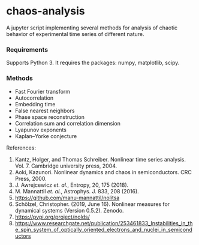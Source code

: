 # chaos-analysis

A jupyter script implementing several methods for analysis of chaotic behavior of experimental time series of different nature.

### Requirements
Supports Python 3. It requires the packages: numpy, matplotlib, scipy.

### Methods

- Fast Fourier transform
- Autocorrelation
- Embedding time
- False nearest neighbors
- Phase space reconstruction
- Correlation sum and correlation dimension
- Lyapunov exponents
- Kaplan–Yorke conjecture


References:
1. Kantz, Holger, and Thomas Schreiber. Nonlinear time series analysis. Vol. 7. Cambridge university press, 2004.
2. Aoki, Kazunori. Nonlinear dynamics and chaos in semiconductors. CRC Press, 2000.
3. J. Awrejcewicz *et. al.*, Entropy, 20, 175 (2018).
4. M. Mannattil *et. al.*, Astrophys. J. 833, 208 (2016).
5. https://github.com/manu-mannattil/nolitsa
6. Schölzel, Christopher. (2019, June 16). Nonlinear measures for dynamical systems (Version 0.5.2). Zenodo.
7. https://pypi.org/project/nolds/
8. https://www.researchgate.net/publication/253461833_Instabilities_in_the_spin_system_of_optically_oriented_electrons_and_nuclei_in_semiconductors
